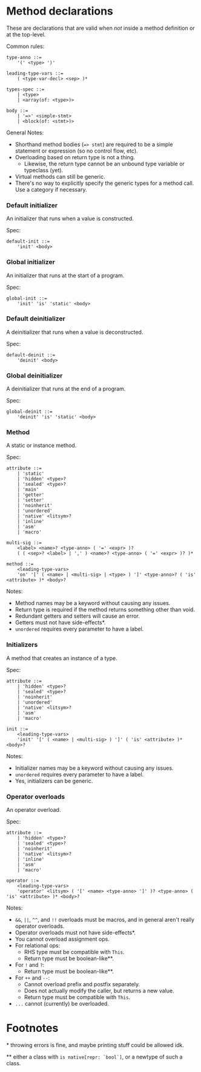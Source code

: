 # Method declarations
These are declarations that are valid when *not* inside a method definition or at the top-level.

Common rules:
```antlr
type-anno ::=
	'(' <type> ')'

leading-type-vars ::=
	( <type-var-decl> <sep> )*

types-spec ::=
	| <type>
	| <array(of: <type>)>

body ::=
	| '=>' <simple-stmt>
	| <block(of: <stmt>)>
```

General Notes:
- Shorthand method bodies (`=> stmt`) are required to be a simple statement or expression (so no control flow, etc).
- Overloading based on return type is not a thing.
	- Likewise, the return type cannot be an unbound type variable or typeclass (yet).
- Virtual methods can still be generic.
- There's no way to explicitly specify the generic types for a method call. Use a category if necessary.

### Default initializer
An initializer that runs when a value is constructed.

Spec:
```antlr
default-init ::=
	'init' <body>
```

### Global initializer
An initializer that runs at the start of a program.

Spec:
```antlr
global-init ::=
	'init' 'is' 'static' <body>
```

### Default deinitializer
A deinitializer that runs when a value is deconstructed.

Spec:
```antlr
default-deinit ::=
	'deinit' <body>
```

### Global deinitializer
A deinitializer that runs at the end of a program.

Spec:
```antlr
global-deinit ::=
	'deinit' 'is' 'static' <body>
```

### Method
A static or instance method.

Spec:
```antlr
attribute ::=
	| 'static'
	| 'hidden' <type>?
	| 'sealed' <type>?
	| 'main'
	| 'getter'
	| 'setter'
	| 'noinherit'
	| 'unordered'
	| 'native' <litsym>?
	| 'inline'
	| 'asm'
	| 'macro'

multi-sig ::=
	<label> <name>? <type-anno> ( '=' <expr> )?
	( ( <sep>? <label> | ',' ) <name>? <type-anno> ( '=' <expr> )? )*

method ::=
	<leading-type-vars>
	'on' '[' ( <name> | <multi-sig> | <type> ) ']' <type-anno>? ( 'is' <attribute> )* <body>?
```

Notes:
- Method names may be a keyword without causing any issues.
- Return type is required if the method returns something other than void.
- Redundant getters and setters will cause an error.
- Getters must not have side-effects\*.
- `unordered` requires every parameter to have a label.

### Initializers
A method that creates an instance of a type.

Spec:
```antlr
attribute ::=
	| 'hidden' <type>?
	| 'sealed' <type>?
	| 'noinherit'
	| 'unordered'
	| 'native' <litsym>?
	| 'asm'
	| 'macro'

init ::=
	<leading-type-vars>
	'init' '[' ( <name> | <multi-sig> ) ']' ( 'is' <attribute> )* <body>?
```

Notes:
- Initializer names may be a keyword without causing any issues.
- `unordered` requires every parameter to have a label.
- Yes, initializers can be generic.

### Operator overloads
An operator overload.

Spec:
```antlr
attribute ::=
	| 'hidden' <type>?
	| 'sealed' <type>?
	| 'noinherit'
	| 'native' <litsym>?
	| 'inline'
	| 'asm'
	| 'macro'

operator ::=
	<leading-type-vars>
	'operator' <litsym> ( '[' <name> <type-anno> ']' )? <type-anno> ( 'is' <attribute> )* <body>?
```

Notes:
- `&&`, `||`, `^^`, and `!!` overloads must be macros, and in general aren't really operator overloads.
- Operator overloads must not have side-effects\*.
- You cannot overload assignment ops.
- For relational ops:
	- RHS type must be compatible with `This`.
	- Return type must be boolean-like\*\*.
- For `!` and `?`:
	- Return type must be boolean-like\*\*.
- For `++` and `--`:
	- Cannot overload prefix and postfix separately.
	- Does not actually modify the caller, but returns a new value.
	- Return type must be compatible with `This`.
- `...` cannot (currently) be overloaded.

# Footnotes

\* throwing errors is fine, and maybe printing stuff could be allowed idk.

\*\* either a class with ``is native[repr: `bool`]``, or a newtype of such a class.